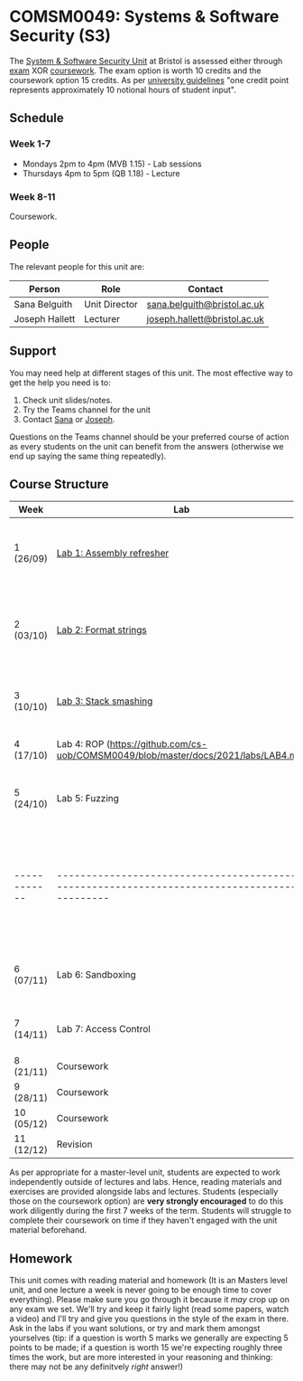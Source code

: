 # COMSM0049: Systems & Software Security (S3)

The [System & Software Security Unit](https://www.bris.ac.uk/unit-programme-catalogue/UnitDetails.jsa?ayrCode=21%2F22&unitCode=COMSM0049) at Bristol is assessed either through [exam](https://www.bris.ac.uk/unit-programme-catalogue/UnitDetails.jsa?ayrCode=21%2F22&unitCode=COMSM0050) XOR [coursework](https://www.bris.ac.uk/unit-programme-catalogue/UnitDetails.jsa?ayrCode=21%2F22&unitCode=COMSM0051).
The exam option is worth 10 credits and the coursework option 15 credits.
As per [university guidelines](http://www.bristol.ac.uk/academic-quality/assessment/regulations-and-code-of-practice-for-taught-programmes/programme-design/) "one credit point represents approximately 10 notional hours of student input".

## Schedule

### Week 1-7

- Mondays 2pm to 4pm (MVB 1.15) - Lab sessions
- Thursdays 4pm to 5pm (QB 1.18) - Lecture

### Week 8-11
Coursework.

## People

The relevant people for this unit are:

| Person         | Role          | Contact                                                             |
|----------------|---------------|---------------------------------------------------------------------|
| Sana Belguith  | Unit Director | [sana.belguith@bristol.ac.uk](mailto:sana.belguith@bristol.ac.uk)   |
| Joseph Hallett | Lecturer      | [joseph.hallett@bristol.ac.uk](mailto:joseph.hallett@bristol.ac.uk) |

## Support

You may need help at different stages of this unit.
The most effective way to get the help you need is to:

1. Check unit slides/notes.
2. Try the Teams channel for the unit
3. Contact [Sana](mailto:sana.belguith@bristol.ac.uk) or [Joseph](mailto:joseph.hallett@bristol.ac.uk).

Questions on the Teams channel should be your preferred course of action as every students on the unit can benefit from the answers (otherwise we end up saying the same thing repeatedly).

## Course Structure

| Week       | Lab                                                                                         | Lecture                                                                                  | Homework                 |
|------------|---------------------------------------------------------------------------------------------|------------------------------------------------------------------------------------------|--------------------------|
| 1  (26/09) | [Lab 1: Assembly refresher](https://github.com/cs-uob/COMSM0049/blob/master/docs/labs/1.md) | [Lecture 1: Interesting bugs and where to find them (*Joseph*)](lectures/1/slides.pdf)   | [Homework](extra/1.html) |
| 2  (03/10) | [Lab 2: Format strings](https://github.com/cs-uob/COMSM0049/blob/master/docs/labs/2.md)     | [Lecture 2: Heap overflows and the Malloc Maleficarum (*Joseph*)](lectures/2/slides.pdf) | [Homework](extra/2.html) |
| 3  (10/10) | [Lab 3: Stack smashing](https://github.com/cs-uob/COMSM0049/blob/master/docs/labs/3.md)     | [Lecture 3: Return oriented programming (*Joseph*)](lectures/3/slides.pdf)               | [Homework](extra/3.html) |
| 4  (17/10) | Lab 4: ROP (https://github.com/cs-uob/COMSM0049/blob/master/docs/2021/labs/LAB4.md)                                                                                 | Lecture 4: Fuzzing (*Sana*)                                                              |                          |
| 5  (24/10) | Lab 5: Fuzzing                                                                              | Lecture 5: Access control and Sandboxing (*Sana*)                                        |                          |
|------------|---------------------------------------------------------------------------------------------|------------------------------------------------------------------------------------------|--------------------------|
| 6  (07/11) | Lab 6: Sandboxing                                                                           | Lecture 6: Rowhammer, Spectre and Meltdown (*Joseph*)                                    |                          |
| 7  (14/11) | Lab 7: Access Control                                                                       | Lecture 7: Hardware Security (*Sana*)                                                    |                          |
| 8  (21/11) | Coursework                                                                                  | Coursework                                                                               |                          |
| 9  (28/11) | Coursework                                                                                  | Coursework                                                                               |                          |
| 10 (05/12) | Coursework                                                                                  | Coursework                                                                               |                          |
| 11 (12/12) | Revision                                                                                    | Revision                                                                                 |                          |

As per appropriate for a master-level unit, students are expected to work independently outside of lectures and labs.
Hence, reading materials and exercises are provided alongside labs and lectures.
Students (especially those on the coursework option) are **very strongly encouraged** to do this work diligently during the first 7 weeks of the term.
Students will struggle to complete their coursework on time if they haven't engaged with the unit material beforehand.

## Homework

This unit comes with reading material and homework (It is an Masters level unit, and one lecture a week is never going to be enough time to cover everything). Please make sure you go through it because it *may* crop up on any exam we set.  We'll try and keep it fairly light (read some papers, watch a video) and I'll try and give you questions in the style of the exam in there.  Ask in the labs if you want solutions, or try and mark them amongst yourselves (tip: if a question is worth 5 marks we generally are expecting 5 points to be made; if a question is worth 15 we're expecting roughly three times the work, but are more interested in your reasoning and thinking: there may not be any definitvely *right* answer!)

